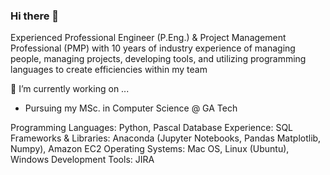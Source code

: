 ### Hi there 👋
Experienced Professional Engineer (P.Eng.) & Project Management Professional (PMP) with 10 years of industry experience of managing people, managing projects, developing tools, and utilizing programming languages to create efficiencies within my team

🔭 I’m currently working on ...
- Pursuing my MSc. in Computer Science @ GA Tech 


Programming Languages: Python, Pascal
Database Experience: SQL
Frameworks & Libraries: Anaconda (Jupyter Notebooks, Pandas Matplotlib, Numpy), Amazon EC2
Operating Systems: Mac OS, Linux (Ubuntu), Windows
Development Tools: JIRA

<!--
**dandia89/dandia89** is a ✨ _special_ ✨ repository because its `README.md` (this file) appears on your GitHub profile.

Here are some ideas to get you started:

- 🔭 I’m currently working on ...
- 🌱 I’m currently learning ...
- 👯 I’m looking to collaborate on ...
- 🤔 I’m looking for help with ...
- 💬 Ask me about ...
- 📫 How to reach me: ...
- 😄 Pronouns: ...
- ⚡ Fun fact: ...
-->
